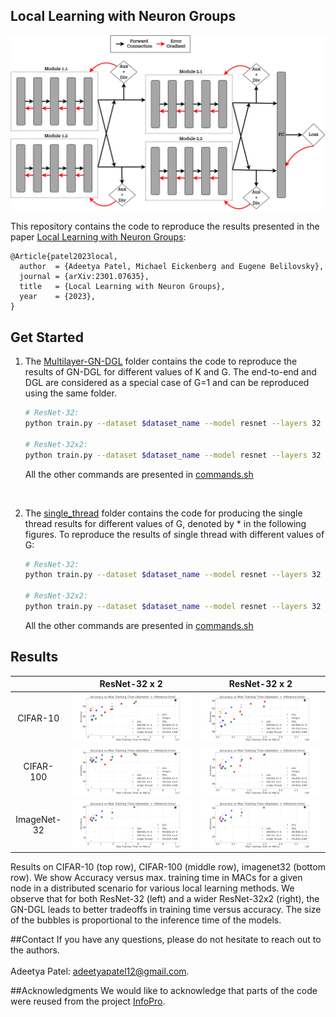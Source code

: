 ## Local Learning with Neuron Groups

![Alt](Figures/ML_GN_DGL.png)

This repository contains the code to reproduce the results presented in the paper [Local Learning with Neuron Groups](https://arxiv.org/abs/2301.07635):

```
@Article{patel2023local,
  author  = {Adeetya Patel, Michael Eickenberg and Eugene Belilovsky},
  journal = {arXiv:2301.07635},
  title   = {Local Learning with Neuron Groups},
  year    = {2023},
}
```
## Get Started

1. The [Multilayer-GN-DGL](Multilayer_GN_DGL) folder contains the code to reproduce the results of GN-DGL for different values of K and G. The end-to-end and DGL are considered as a special case of G=1 and can be reproduced using the same folder.
   ```bash
   # ResNet-32:
   python train.py --dataset $dataset_name --model resnet --layers 32 --droprate 0.0 --cos_lr  --local_module_num $K --groups $G --local_loss_mode cross_entropy --aux_net_widen 1 --wide-list 16,16,32,64 --aux_net_feature_dim 128 --aux_net_config 1c2f --detach --detach-ratio 1.0 --div-reg --div-temp 3.0 --div-weight 0.5 --eval-ensemble --ensemble-type layerwise
    
   # ResNet-32x2:
   python train.py --dataset $dataset_name --model resnet --layers 32 --droprate 0.0 --cos_lr  --local_module_num $K --groups $G --local_loss_mode cross_entropy --aux_net_widen 1 --wide-list 32,32,64,128 --aux_net_feature_dim 128 --aux_net_config 1c2f --detach --detach-ratio 1.0 --div-reg --div-temp 3.0 --div-weight 0.5 --eval-ensemble --ensemble-type layerwise
   ```
    
   All the other commands are presented in [commands\.sh](Multilayer_GN_DGL/commands.sh)
   
   <br>
2. The [single_thread](single_thread) folder contains the code for producing the single thread results for different values of G, denoted by * in the following figures.
   To reproduce the results of single thread with different values of G:
   ```bash
   # ResNet-32:
   python train.py --dataset $dataset_name --model resnet --layers 32 --droprate 0.0 --cos_lr --local_module_num 1A  --groups $G --local_loss_mode cross_entropy --aux_net_widen 1 --wide-list 16,16,32,64 --aux_net_feature_dim 128 --aux_net_config 1c2f --eval-ensemble --ensemble-type layerwise
    
   # ResNet-32x2:
   python train.py --dataset $dataset_name --model resnet --layers 32 --droprate 0.0 --cos_lr --local_module_num 1A  --groups $G --local_loss_mode cross_entropy --aux_net_widen 1 --wide-list 32,32,64,128 --aux_net_feature_dim 128 --aux_net_config 1c2f --eval-ensemble --ensemble-type layerwise
   ```
    
   All the other commands are presented in [commands\.sh](single_thread/commands.sh)

## Results
| |ResNet-32 x 2|ResNet-32 x 2|
| :---: | :---: | :---: |
| CIFAR-10 |![](Figures/Resnet-32_cifar10.png) | ![](Figures/Resnet-32x2_cifar10.png) |
| CIFAR-100 |![](Figures/Resnet-32_cifar100.png) | ![](Figures/Resnet-32x2_cifar100.png) |
| ImageNet-32|![](Figures/Resnet-32_imagenet32.png) | ![](Figures/Resnet-32x2_imagenet32.png) |

Results on CIFAR-10 (top row), CIFAR-100 (middle row), imagenet32 (bottom row). We show Accuracy versus max. training time
in MACs for a given node in a distributed scenario for various local learning methods. We observe that for both ResNet-32 (left) and a wider
ResNet-32x2 (right), the GN-DGL leads to better tradeoffs in training time versus accuracy. The size of the bubbles is proportional to the
inference time of the models.


##Contact
If you have any questions, please do not hesitate to reach out to the authors. 
<br><br>Adeetya Patel: adeetyapatel12@gmail.com.

##Acknowledgments
We would like to acknowledge that parts of the code were reused from the project [InfoPro](https://github.com/blackfeather-wang/InfoPro-Pytorch).
